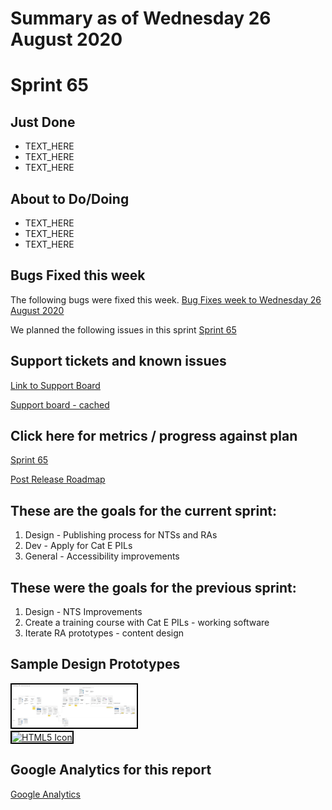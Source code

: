 # Summary as of Wednesday 26 August 2020 

# Sprint 65

## Just Done
* TEXT_HERE
* TEXT_HERE
* TEXT_HERE

## About to Do/Doing
* TEXT_HERE
* TEXT_HERE
* TEXT_HERE

## Bugs Fixed this week
The following bugs were fixed this week.
[Bug Fixes week to Wednesday 26 August 2020](graphs/bugs26082020.png)

We planned the following issues in this sprint 
[Sprint 65](graphs/sprint26082020.png)

## Support tickets and known issues
[Link to Support Board](https://collaboration.homeoffice.gov.uk/jira/secure/RapidBoard.jspa?rapidView=1717&selectedIssue=ASSB-253)

[Support board - cached](graphs/supportBoard26082020.png)

## Click here for metrics / progress against plan
[Sprint 65](graphs/progress26082020.png)

[Post Release Roadmap](graphs/roadmap26082020.png)

## These are the goals for the current sprint:

1. Design - Publishing process for NTSs and RAs 
2. Dev - Apply for Cat E PILs 
3. General - Accessibility improvements

## These were the goals for the previous sprint:

1. Design - NTS Improvements 
2. Create a training course with Cat E PILs - working software 
3. Iterate RA prototypes - content design

## Sample Design Prototypes
<a href="graphs/proto1_26082020.png"><img src="graphs/proto1_26082020.png" alt="HTML5 Icon" width="200" style="border:2px solid black"></a>
<br>
<a href="graphs/proto2_26082020.png"><img src="graphs/proto2_26082020.png" alt="HTML5 Icon" width="200" style="border:2px solid black"></a>
<br>


## Google Analytics for this report
[Google Analytics](graphs/GA26082020.png)

